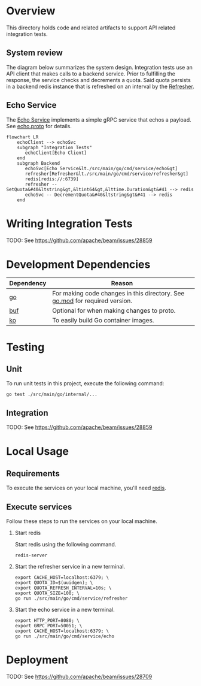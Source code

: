 <!--
    Licensed to the Apache Software Foundation (ASF) under one
    or more contributor license agreements.  See the NOTICE file
    distributed with this work for additional information
    regarding copyright ownership.  The ASF licenses this file
    to you under the Apache License, Version 2.0 (the
    "License"); you may not use this file except in compliance
    with the License.  You may obtain a copy of the License at

      http://www.apache.org/licenses/LICENSE-2.0

    Unless required by applicable law or agreed to in writing,
    software distributed under the License is distributed on an
    "AS IS" BASIS, WITHOUT WARRANTIES OR CONDITIONS OF ANY
    KIND, either express or implied.  See the License for the
    specific language governing permissions and limitations
    under the License.
-->

# Overview

This directory holds code and related artifacts to support API related
integration tests.

## System review

The diagram below summarizes the system design. Integration tests use an API
client that makes calls to a backend service. Prior to fulfilling the response,
the service checks and decrements a quota. Said quota persists in a backend
redis instance that is refreshed on an interval by the
[Refresher](./src/main/go/cmd/service/refresher).

## Echo Service

The [Echo Service](./src/main/go/cmd/service/echo) implements a simple gRPC
service that echos a payload. See [echo.proto](./proto/echo/v1/echo.proto)
for details.

```mermaid
flowchart LR
    echoClient --> echoSvc
    subgraph "Integration Tests"
       echoClient[Echo Client]
    end
    subgraph Backend
       echoSvc[Echo Service&lt./src/main/go/cmd/service/echo&gt]
       refresher[Refresher&lt./src/main/go/cmd/service/refresher&gt]
       redis[redis://:6739]
       refresher -- SetQuota&#40&ltstring&gt,&ltint64&gt,&lttime.Duration&gt&#41 --> redis
       echoSvc -- DecrementQuota&#40&ltstring&gt&#41 --> redis
    end
```

# Writing Integration Tests

TODO: See https://github.com/apache/beam/issues/28859

# Development Dependencies

| Dependency                                          | Reason                                                                                 |
|-----------------------------------------------------|----------------------------------------------------------------------------------------|
| [go](https://go.dev)                                | For making code changes in this directory. See [go.mod](go.mod) for required version.  |
| [buf](https://github.com/bufbuild/buf#installation) | Optional for when making changes to proto.                                             |
| [ko](https://ko.build/install/)                     | To easily build Go container images.                                                   |

# Testing

## Unit

To run unit tests in this project, execute the following command:

```
go test ./src/main/go/internal/...
```

## Integration

TODO: See https://github.com/apache/beam/issues/28859

# Local Usage

## Requirements

To execute the services on your local machine, you'll need [redis](https://redis.io/docs/getting-started/installation/).

## Execute services

Follow these steps to run the services on your local machine.


1. Start redis
    
    Start redis using the following command.
    ```
    redis-server
    ```

1. Start the refresher service in a new terminal.
    ```
    export CACHE_HOST=localhost:6379; \
    export QUOTA_ID=$(uuidgen); \
    export QUOTA_REFRESH_INTERVAL=10s; \
    export QUOTA_SIZE=100; \
    go run ./src/main/go/cmd/service/refresher
    ```
1. Start the echo service in a new terminal.
    ```
    export HTTP_PORT=8080; \
    export GRPC_PORT=50051; \
    export CACHE_HOST=localhost:6379; \
    go run ./src/main/go/cmd/service/echo
    ```

# Deployment

TODO: See https://github.com/apache/beam/issues/28709
